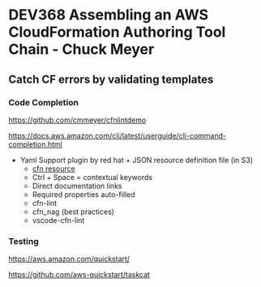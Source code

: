 # DEV368 Assembling an AWS CloudFormation Authoring Tool Chain - Chuck Meyer

## Catch CF errors by validating templates

### Code Completion

https://github.com/cmmeyer/cfnlintdemo

https://docs.aws.amazon.com/cli/latest/userguide/cli-command-completion.html

* Yaml Support plugin by red hat + JSON resource definition file (in S3)
  * [cfn resource](https://docs.aws.amazon.com/AWSCloudFormation/latest/UserGuide/cfn-resource-specification.html)
  * Ctrl + Space = contextual keywords
  * Direct documentation links
  * Required properties auto-filled
  * cfn-lint
  * cfn_nag (best practices)
  * vscode-cfn-lint

### Testing

https://aws.amazon.com/quickstart/

https://github.com/aws-quickstart/taskcat